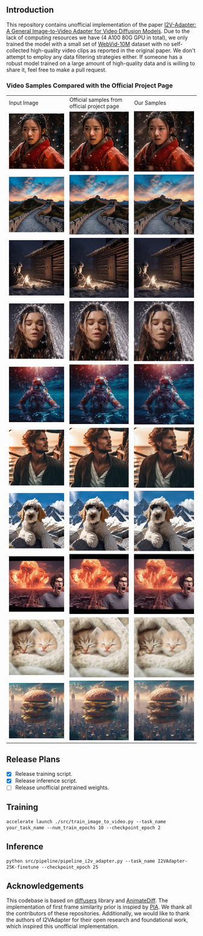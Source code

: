 ## Introduction

This repository contains unofficial implementation of the paper [I2V-Adapter: A General Image-to-Video Adapter for Video Diffusion Models](https://i2v-adapter.github.io/). Due to the lack of computing resources we have (4 A100 80G GPU in total), we only trained the model with a small set of [WebVid-10M]() dataset with no self-collected high-quality video clips as reported in the original paper. We don't attempt to employ any data filtering strategies either. If someone has a robust model trained on a large amount of high-quality data and is willing to share it, feel free to make a pull request.

### Video Samples Compared with the Official Project Page

<table class="center">
    <tr>
        <td>Input Image</td>
        <td>Official samples from official project page</td>
        <td>Our Samples</td>
    </tr>
    <tr>
        <td><img src="./assets/input_images/classical oriental woman.jpeg"></td>
        <td><img src="./assets/I2VAdapter-samples/classical oriental woman.gif"></td>
        <td><img src="./assets/our_results/classical oriental woman.gif"></td>
    </tr>
    <tr>
        <td><img src="./assets/input_images/great wall sunrise.jpeg"></td>
        <td><img src="./assets/I2VAdapter-samples/great wall sunrise.gif"></td>
        <td><img src="./assets/our_results/great wall sunrise.gif"></td>
    </tr>
    <tr>
        <td><img src="./assets/input_images/old man warms up himself by the bonfire.jpeg"></td>
        <td><img src="./assets/I2VAdapter-samples/old man warms up himself by the bonfire.gif"></td>
        <td><img src="./assets/our_results/old man warms up himself by the bonfire.gif"></td>
    </tr>
    <tr>
        <td><img src="./assets/input_images/water pouring off a girl.jpeg"></td>
        <td><img src="./assets/I2VAdapter-samples/water pouring off a girl.gif"></td>
        <td><img src="./assets/our_results/water pouring off a girl.gif"></td>
    </tr>
    <tr>
        <td><img src="./assets/input_images/astronaunt swimming under the sea.jpeg"></td>
        <td><img src="./assets/I2VAdapter-samples/astronaunt swimming under the sea.gif"></td>
        <td><img src="./assets/our_results/astronaunt swimming under the sea.gif"></td>
    </tr>
    <tr>
        <td><img src="./assets/input_images/man on a boat sunset.jpeg"></td>
        <td><img src="./assets/I2VAdapter-samples/man on a boat sunset.gif"></td>
        <td><img src="./assets/our_results/man on a boat sunset.gif"></td>
    </tr>
    <tr>
        <td><img src="./assets/input_images/puppy in front of a snow mountain.jpeg"></td>
        <td><img src="./assets/I2VAdapter-samples/puppy in front of a snow mountain.gif"></td>
        <td><img src="./assets/our_results/puppy in front of a snow mountain.gif"></td>
    </tr>
    <tr>
        <td><img src="./assets/input_images/a man astounded by the explosion of the city.jpeg"></td>
        <td><img src="./assets/I2VAdapter-samples/a man astounded by the explosion of the city.gif"></td>
        <td><img src="./assets/our_results/a man astounded by the explosion of the city.gif"></td>
    </tr>
    <tr>
        <td><img src="./assets/input_images/two cats sleeping in a swaddle.jpeg"></td>
        <td><img src="./assets/I2VAdapter-samples/two cats sleeping in a swaddle.gif"></td>
        <td><img src="./assets/our_results/two cats sleeping in a swaddle.gif"></td>
    </tr>
    <tr>
        <td><img src="./assets/input_images/a huge hamburger in the city.jpeg"></td>
        <td><img src="./assets/I2VAdapter-samples/a huge hamburger rotating.gif"></td>
        <td><img src="./assets/our_results/a huge hamburger rotating.gif"></td>
    </tr>
</table>

## Release Plans

- [x] Release training script.
- [x] Release inference script.
- [ ] Release unofficial pretrained weights. 

## Training

```
accelerate launch ./src/train_image_to_video.py --task_name your_task_name --num_train_epochs 10 --checkpoint_epoch 2
```

## Inference

```
python src/pipeline/pipeline_i2v_adapter.py --task_name I2VAdapter-25K-finetune --checkpoint_epoch 25
```

## Acknowledgements
This codebase is based on [diffusers]() library and [AnimateDiff](). The implementation of first frame similarity prior is inspied by [PIA](). We thank all the contributors of these repositories. Additionally, we would like to thank the authors of I2VAdapter for their open research and foundational work, which inspired this unofficial implementation.
